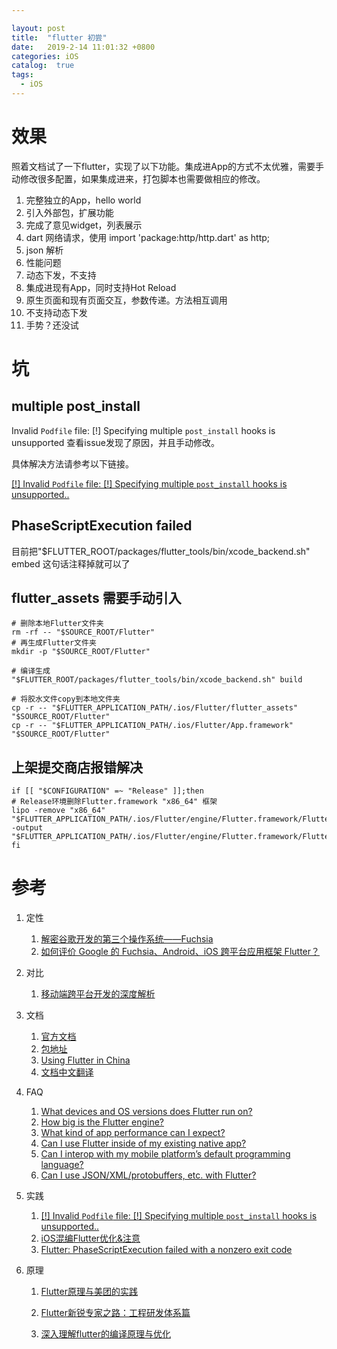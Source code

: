```yaml
---

layout: post
title:  "flutter 初尝"
date:   2019-2-14 11:01:32 +0800
categories: iOS
catalog:  true
tags:
  - iOS
---
```




# 效果

照着文档试了一下flutter，实现了以下功能。集成进App的方式不太优雅，需要手动修改很多配置，如果集成进来，打包脚本也需要做相应的修改。



1. 完整独立的App，hello world
2. 引入外部包，扩展功能
3. 完成了意见widget，列表展示
4. dart 网络请求，使用  import 'package:http/http.dart' as http;
5. json 解析
6. 性能问题
7. 动态下发，不支持
8. 集成进现有App，同时支持Hot Reload
9. 原生页面和现有页面交互，参数传递。方法相互调用
10. 不支持动态下发
11. 手势？还没试



# 坑

## multiple post_install
Invalid `Podfile` file: [!] Specifying multiple `post_install` hooks is unsupported
查看issue发现了原因，并且手动修改。

具体解决方法请参考以下链接。

[[!] Invalid `Podfile` file: [!] Specifying multiple `post_install` hooks is unsupported..](https://github.com/flutter/flutter/issues/26212)

## PhaseScriptExecution failed

目前把"$FLUTTER_ROOT/packages/flutter_tools/bin/xcode_backend.sh" embed
这句话注释掉就可以了

## flutter_assets 需要手动引入

~~~shell
# 删除本地Flutter文件夹
rm -rf -- "$SOURCE_ROOT/Flutter"
# 再生成Flutter文件夹
mkdir -p "$SOURCE_ROOT/Flutter"

# 编译生成
"$FLUTTER_ROOT/packages/flutter_tools/bin/xcode_backend.sh" build

# 将胶水文件copy到本地文件夹
cp -r -- "$FLUTTER_APPLICATION_PATH/.ios/Flutter/flutter_assets" "$SOURCE_ROOT/Flutter"
cp -r -- "$FLUTTER_APPLICATION_PATH/.ios/Flutter/App.framework" "$SOURCE_ROOT/Flutter"
~~~



## 上架提交商店报错解决

~~~shell
if [[ "$CONFIGURATION" =~ "Release" ]];then
# Release环境删除Flutter.framework "x86_64" 框架
lipo -remove "x86_64" "$FLUTTER_APPLICATION_PATH/.ios/Flutter/engine/Flutter.framework/Flutter" -output "$FLUTTER_APPLICATION_PATH/.ios/Flutter/engine/Flutter.framework/Flutter"
fi
~~~





# 参考

1. 定性

   1. [解密谷歌开发的第三个操作系统——Fuchsia](https://mp.weixin.qq.com/s/a8TzBUQhhQI21XxzuUGbHA)
   2. [如何评价 Google 的 Fuchsia、Android、iOS 跨平台应用框架 Flutter？](https://www.zhihu.com/question/50156415)

2. 对比

   1. [移动端跨平台开发的深度解析](https://juejin.im/post/5b395eb96fb9a00e556123ef )

3. 文档

   1. [官方文档](https://flutter.io/docs/get-started/codelab)
   2. [包地址](https://pub.dartlang.org/flutter/packages?q=json)
   3. [Using Flutter in China](https://flutter.io/community/china)
   4. [文档中文翻译](https://flutterchina.club/)

4. FAQ

   1. [What devices and OS versions does Flutter run on?](https://flutter.io/docs/resources/faq#what-devices-and-os-versions-does-flutter-run-on)
   2. [How big is the Flutter engine?](https://flutter.io/docs/resources/faq#how-big-is-the-flutter-engine)
   3. [What kind of app performance can I expect?](https://flutter.io/docs/resources/faq#what-kind-of-app-performance-can-i-expect)
   4. [Can I use Flutter inside of my existing native app?](https://flutter.io/docs/resources/faq#can-i-use-flutter-inside-of-my-existing-native-app)
   5. [Can I interop with my mobile platform’s default programming language?](https://flutter.io/docs/resources/faq#can-i-interop-with-my-mobile-platforms-default-programming-language)
   6. [Can I use JSON/XML/protobuffers, etc. with Flutter?](https://flutter.io/docs/resources/faq#can-i-use-jsonxmlprotobuffers-etc-with-flutter)

5. 实践

   1. [[!] Invalid `Podfile` file: [!] Specifying multiple `post_install` hooks is unsupported..](https://github.com/flutter/flutter/issues/26212)
   2. [iOS混编Flutter优化&注意](https://www.jianshu.com/p/0ec95723909c)
   3. [Flutter: PhaseScriptExecution failed with a nonzero exit code](https://www.jianshu.com/p/3106715ea9a3)

6. 原理

   1. [Flutter原理与美团的实践](https://www.jianshu.com/p/e6cd8584fdbb?utm_campaign=maleskine&utm_content=note&utm_medium=seo_notes&utm_source=recommendation)
   2. [Flutter新锐专家之路：工程研发体系篇](https://www.jianshu.com/p/5ffc83904971?utm_campaign=maleskine&utm_content=note&utm_medium=seo_notes&utm_source=recommendation)

   1. [深入理解flutter的编译原理与优化](https://yq.aliyun.com/articles/604052)
